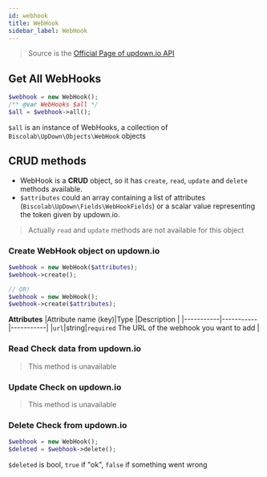 ```yaml
---
id: webhook
title: WebHook
sidebar_label: WebHook
---
```

> Source is the <a href="https://updown.io/api" target="_blank">Official Page of updown.io API</a>
## Get All WebHooks
```php
$webhook = new WebHook();
/** @var WebHooks $all */
$all = $webhook->all();
```

`$all` is an instance of WebHooks, a collection of `Biscolab\UpDown\Objects\WebHook` objects

## CRUD methods

* WebHook is a **CRUD** object, so it has `create`, `read`, `update` and `delete` methods available.
* `$attributes` could an array containing a list of attributes (`Biscolab\UpDown\Fields\WebHookFields`) or a scalar value representing the token given by updown.io.  

>Actually `read` and `update` methods are not available for this object 

### Create WebHook object on updown.io
```php
$webhook = new WebHook($attributes);
$webhook->create();

// OR!
$webhook = new WebHook();
$webhook->create($attributes);
```
**Attributes**
|Attribute name (key)|Type    |Description   |
|-----------|-----------|-----------|
|`url`|string|`required` The URL of the webhook you want to add |

### Read Check data from updown.io
>This method is unavailable

### Update Check on updown.io
>This method is unavailable

### Delete Check from updown.io
```php
$webhook = new WebHook();
$deleted = $webhook->delete();
```
`$deleted` is bool, `true` if "ok", `false` if something went wrong